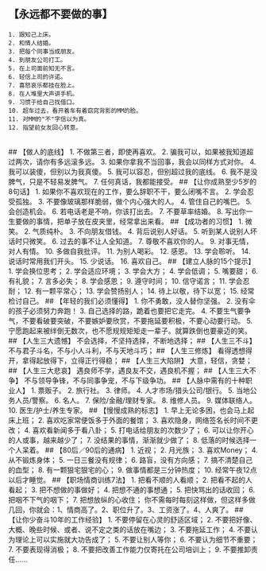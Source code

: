 ## 【永远都不要做的事】
    1. 跟知己上床。
    2. 和情人结婚。
    3. 把每个同事当成朋友。
    4. 到朋友公司打工。
    5. 在上司面前知无不言。
    6. 轻信上司的许诺。
    7. 喜怒哀乐都挂在脸上。
    8. 在人堆里大声讲手机。
    9. 习惯于给自己找借口。
    10. 超车过去，看开着车有着窈窕背影的MM的脸。
    11. 对MM的"不"字信以为真。
    12. 指望前女友回心转意。
<br>
## 【做人的底线】
    1. 不做第三者，即使再喜欢。
    2. 骗我可以，如果被我知道超过两次，请你有多远滚多远。
    3. 如果你拿我不当回事，我会以同样方式对你。
    4. 我可以装傻，但别以为我真傻。
    5. 我可以容忍，但别超过我的底线。
    6. 我不是没脾气，只是不轻易发脾气。
    7. 任何真话，我都能接受。
## 【让你成熟至少5岁的8句话】
    1. 如果你不喜欢现在的工作，要么辞职不干，要么闭嘴不言。
    2. 学会忍受孤独。
    3. 不要像玻璃那样脆弱，做个内心强大的人。
    4. 管住自己的嘴巴。
    5. 会创造机会。
    6. 若电话老是不响，你该打出去。
    7. 不要草率结婚。
    8. 写出你一生要做的事情，把单子放在皮夹里，经常拿出来看。
## 【成功者的习惯】
    1. 微笑。
    2. 气质纯朴。
    3. 不向朋友借钱。
    4. 背后说别人好话。
    5. 听到某人说别人坏话时只微笑。
    6. 过去的事不让人全知道。
    7. 尊敬不喜欢你的人。
    9. 对事无情，对人有情。
    10. 多做自我批评。
    11. 为别人喝彩。
    12. 感恩。
    13. 学会聆听。
    14. 说话时常用我们开头。
    15. 少说话。
    16. 喜欢自己。
## 【建立人脉的15个提示】
    1. 学会换位思考；
    2. 学会适应环境；
    3. 学会大方；
    4. 学会低调；
    5. 嘴要甜；
    6. 有礼貌；
    7. 言多必失；
    8. 学会感恩；
    9. 遵守时间；
    10. 信守诺言；
    11. 学会忍耐；
    12. 有一颗平常心；
    13. 学会赞扬别人；
    14. 待上以敬，待下以宽；
    15. 经常检讨自己。
## 【年轻的我们必须懂得】
    1. 你不勇敢，没人替你坚强。
    2. 没有伞的孩子必须努力奔跑！
    3. 自己选择的路，跪着也要把它走完。
    4. 不要生气要争气，不要看破要突破，不要嫉妒要欣赏，不要拖延要积极，不要心动要行动。
    5. 宁愿跑起来被绊倒无数次，也不愿规规矩矩走一辈子。就算跌倒也要豪迈的笑。
## 【人生三大遗憾】
    不会选择，不坚持选择，不断地选择；
## 【人生三不斗】
    不与君子斗名，不与小人斗利，不与天地斗巧；
## 【人生三修炼】
    看得透想得开，拿得起放得下，立得正行得稳；
## 【人生三大陷阱】
    大意，轻信，贪婪；
## 【人生三大悲哀】
    遇良师不学，遇良友不交，遇良机不握；
## 【人生三大不争】
    不与领导争锋，不与同事争宠，不与下级争功。
## 【人脉中需有的十种职业人】
    1. 票贩子。
    2. 旅行社。
    3. 律师。
    4. 人才市场/猎头公司/银行。
    5. 当地公务人员/警察。
    6. 名人。
    7. 保险/金融/理财专家。
    8. 维修人员。
    9. 媒体联络人。
    10. 医生/护士/养生专家。
## 【慢慢成熟的标志】
    1. 早上无论多困，也会马上起床上班；
    2. 喜欢吃家常便饭多于外面的餐馆；
    3. 喜欢隐身，网络签名长时间不更改；
    4. 喜欢看新闻多于看八卦；
    5. 打电话给朋友的次数少了；
    6. 可以让你开心的人或事，越来越少了；
    7. 没结果的事情，渐渐就少做了；
    8. 低落的时候选择一个人呆着。
## 【80后／90后的通病】
    1. 近视；
    2. 月光族；
    3. 喜欢Money；
    4. 从不锻炼身体；
    5. 一日三餐没有规律；
    6. 路盲，没有方向感；
    7. 搞不清楚自己的血型；
    8. 有一颗狠宅狠宅的心；
    9. 做事情都是三分钟热度；
    10. 经常午夜12点以后才睡觉。
## 【职场情商训练7法】
    1. 把看不顺的人看顺；
    2. 把看不起的人看起；
    3. 把不想做的事做好；
    4. 把想不通的事想通；
    5. 把快骂出的话收回；
    6. 把咽不下气的咽下；
    7. 把想放纵的心收住；
        你不需每时每刻这样做，但这样多做几回，你就会：1、情商高了。2、职位升了。3、工资涨了。4、人爽了。
## 【让你少奋斗10年的工作经验】
    1. 不要停留在心灵的舒适区域；
    2. 不要把好像、大概、晚些时候、或者、说不定之类的话放在嘴边；
    3. 不要拖延工作；
    4. 不要认为理论上可以实施就大功告成了；
    5. 不要让别人等你；
    6. 不要认为细节不重要；
    7. 不要表现得消极；
    8. 不要把改善工作能力仅寄托在公司培训上；
    9. 不要推卸责任……
